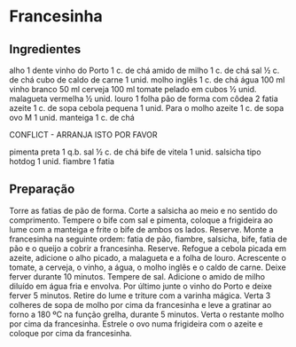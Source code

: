 # Francesinha

## Ingredientes
 alho
  1 dente
 vinho do Porto
1 c. de chá
   amido de milho
1 c. de chá
 sal
 ½ c. de chá
cubo de caldo de carne
 1 unid.
molho inglês
   1 c. de chá
água
   100 ml
vinho branco
50 ml
   cerveja
100 ml
   tomate pelado em cubos
½ unid.
   malagueta vermelha
½ unid.
   louro
   1 folha
pão de forma com côdea
   2 fatia
azeite
1 c. de sopa
   cebola pequena
1 unid.
Para o molho
   azeite
1 c. de sopa
ovo M
1 unid.
   manteiga
1 c. de chá

CONFLICT - ARRANJA ISTO POR FAVOR


   pimenta preta
 1 q.b.
    sal
    ½ c. de chá
bife de vitela
   1 unid.
salsicha tipo hotdog
   1 unid.
  fiambre
   1 fatia

## Preparação
Torre as fatias de pão de forma. Corte a salsicha ao meio e no sentido do comprimento.
Tempere o bife com sal e pimenta, coloque a frigideira ao lume com a manteiga e frite o bife de ambos os lados. Reserve.
Monte a francesinha na seguinte ordem: fatia de pão, fiambre, salsicha, bife, fatia de pão e o queijo a cobrir a francesinha. Reserve.
Refogue a cebola picada em azeite, adicione o alho picado, a malagueta e a folha de louro.
Acrescente o tomate, a cerveja, o vinho, a água, o molho inglês e o caldo de carne. Deixe ferver durante 10 minutos. Tempere de sal.
Adicione o amido de milho diluído em água fria e envolva. Por último junte o vinho do Porto e deixe ferver 5 minutos. Retire do lume e triture com a varinha mágica.
Verta 3 colheres de sopa de molho por cima da francesinha e leve a gratinar ao forno a 180 ºC na função grelha, durante 5 minutos.
Verta o restante molho por cima da francesinha.
Estrele o ovo numa frigideira com o azeite e coloque por cima da francesinha.
